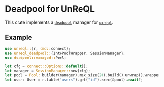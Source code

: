 # Deadpool for UnReQL

This crate implements a [`deadpool`](https://crates.io/crates/deadpool)
manager for [`unreql`](https://crates.io/crates/unreql).

## Example

```rust
use unreql::{r, cmd::connect};
use unreql_deadpool::{IntoPoolWrapper, SessionManager};
use deadpool::managed::Pool;

let cfg = connect::Options::default();
let manager = SessionManager::new(cfg);
let pool = Pool::builder(manager).max_size(20).build().unwrap().wrapper();
let user: User = r.table("users").get("id").exec(&pool).await?;
```
